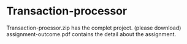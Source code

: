 # Transaction-processor
Transaction-proessor.zip has the complet project. (please download)
assignment-outcome.pdf contains the detail about the assignment.

